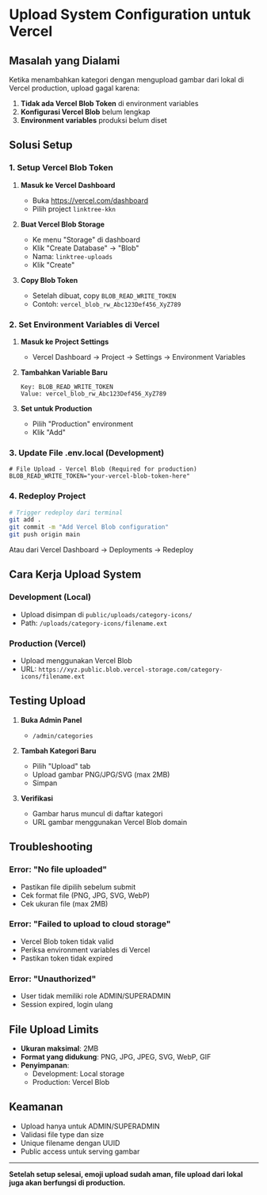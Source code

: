 # Upload System Configuration untuk Vercel

## Masalah yang Dialami

Ketika menambahkan kategori dengan mengupload gambar dari lokal di Vercel production, upload gagal karena:

1. **Tidak ada Vercel Blob Token** di environment variables
2. **Konfigurasi Vercel Blob** belum lengkap
3. **Environment variables** produksi belum diset

## Solusi Setup

### 1. Setup Vercel Blob Token

1. **Masuk ke Vercel Dashboard**

    - Buka https://vercel.com/dashboard
    - Pilih project `linktree-kkn`

2. **Buat Vercel Blob Storage**

    - Ke menu "Storage" di dashboard
    - Klik "Create Database" → "Blob"
    - Nama: `linktree-uploads`
    - Klik "Create"

3. **Copy Blob Token**
    - Setelah dibuat, copy `BLOB_READ_WRITE_TOKEN`
    - Contoh: `vercel_blob_rw_Abc123Def456_XyZ789`

### 2. Set Environment Variables di Vercel

1. **Masuk ke Project Settings**

    - Vercel Dashboard → Project → Settings → Environment Variables

2. **Tambahkan Variable Baru**

    ```
    Key: BLOB_READ_WRITE_TOKEN
    Value: vercel_blob_rw_Abc123Def456_XyZ789
    ```

3. **Set untuk Production**
    - Pilih "Production" environment
    - Klik "Add"

### 3. Update File .env.local (Development)

```env
# File Upload - Vercel Blob (Required for production)
BLOB_READ_WRITE_TOKEN="your-vercel-blob-token-here"
```

### 4. Redeploy Project

```bash
# Trigger redeploy dari terminal
git add .
git commit -m "Add Vercel Blob configuration"
git push origin main
```

Atau dari Vercel Dashboard → Deployments → Redeploy

## Cara Kerja Upload System

### Development (Local)

-   Upload disimpan di `public/uploads/category-icons/`
-   Path: `/uploads/category-icons/filename.ext`

### Production (Vercel)

-   Upload menggunakan Vercel Blob
-   URL: `https://xyz.public.blob.vercel-storage.com/category-icons/filename.ext`

## Testing Upload

1. **Buka Admin Panel**

    - `/admin/categories`

2. **Tambah Kategori Baru**

    - Pilih "Upload" tab
    - Upload gambar PNG/JPG/SVG (max 2MB)
    - Simpan

3. **Verifikasi**
    - Gambar harus muncul di daftar kategori
    - URL gambar menggunakan Vercel Blob domain

## Troubleshooting

### Error: "No file uploaded"

-   Pastikan file dipilih sebelum submit
-   Cek format file (PNG, JPG, SVG, WebP)
-   Cek ukuran file (max 2MB)

### Error: "Failed to upload to cloud storage"

-   Vercel Blob token tidak valid
-   Periksa environment variables di Vercel
-   Pastikan token tidak expired

### Error: "Unauthorized"

-   User tidak memiliki role ADMIN/SUPERADMIN
-   Session expired, login ulang

## File Upload Limits

-   **Ukuran maksimal**: 2MB
-   **Format yang didukung**: PNG, JPG, JPEG, SVG, WebP, GIF
-   **Penyimpanan**:
    -   Development: Local storage
    -   Production: Vercel Blob

## Keamanan

-   Upload hanya untuk ADMIN/SUPERADMIN
-   Validasi file type dan size
-   Unique filename dengan UUID
-   Public access untuk serving gambar

---

**Setelah setup selesai, emoji upload sudah aman, file upload dari lokal juga akan berfungsi di production.**
